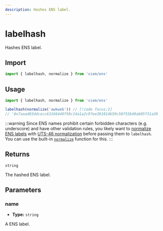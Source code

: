 ```yaml
---
description: Hashes ENS label.
---
```


# labelhash

Hashes ENS label.

## Import

```ts
import { labelhash, normalize } from 'viem/ens'
```

## Usage

```ts
import { labelhash, normalize } from 'viem/ens'

labelhash(normalize('awkweb')) // [!code focus:2]
// '0x7aaad03ddcacc63166440f59c14a1a2c97ee381014b59c58f55b49ab05f31a38'
```

:::warning
Since ENS names prohibit certain forbidden characters (e.g. underscore) and have other validation rules, you likely want to [normalize ENS labels](https://docs.ens.domains/contract-api-reference/name-processing#normalising-names) with [UTS-46 normalization](https://unicode.org/reports/tr46) before passing them to `labelhash`. You can use the built-in [`normalize`](/docs/ens/utilities/normalize) function for this.
:::

## Returns

`string`

The hashed ENS label.

## Parameters

### name

- **Type:** `string`

A ENS label.
